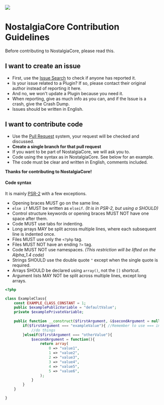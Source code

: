 ![](http://owouwu.ru/favicon.png)

# NostalgiaCore Contribution Guidelines

Before contributing to NostalgiaCore, please read this.

## I want to create an issue
* First, use the [Issue Search](https://github.com/kotyaralih/NostalgiaCore/search?ref=cmdform&type=Issues) to check if anyone has reported it.
* Is your issue related to a Plugin? If so, please contact their original author instead of reporting it here.
* And no, we won't update a Plugin because you need it.
* When reporting, give as much info as you can, and if the Issue is a crash, give the Crash Dump.
* Issues should be written in English.

## I want to contribute code
* Use the [Pull Request](https://github.com/kotyaralih/NostalgiaCore/pull/new) system, your request will be checked and discussed.
* __Create a single branch for that pull request__
* If you want to be part of NostalgiaCore, we will ask you to.
* Code using the syntax as in NostalgiaCore. See below for an example.
* The code must be clear and written in English, comments included.


__Thanks for contributing to NostalgiaCore!__




#### Code syntax

It is mainly [PSR-2](https://github.com/php-fig/fig-standards/blob/master/accepted/PSR-1-basic-coding-standard.md) with a few exceptions.
* Opening braces MUST go on the same line.
* `else if` MUST be written as `elseif`. _(It is in PSR-2, but using a SHOULD)_
* Control structure keywords or opening braces MUST NOT have one space after them.
* Code MUST use tabs for indenting.
* Long arrays MAY be split across multiple lines, where each subsequent line is indented once. 
* Files MUST use only the `<?php` tag.
* Files MUST NOT have an ending `?>` tag.
* Code MUST NOT use namespaces. _(This restriction will be lifted on the Alpha_1.4 code)_
* Strings SHOULD use the double quote `"` except when the single quote is required.
* Arrays SHOULD be declared using `array()`, not the `[]` shortcut.
* Argument lists MAY NOT be split across multiple lines, except long arrays.

```php
<?php 

class ExampleClass{
	const EXAMPLE_CLASS_CONSTANT = 1;
	public $examplePublicVariable = "defaultValue";
	private $examplePrivateVariable;
	
	public function __construct($firstArgument, &$secondArgument = null){
		if($firstArgument === "exampleValue"){ //Remember to use === instead == when possible
			//do things
		}elseif($firstArgument === "otherValue"){
			$secondArgument = function(){
				return array(
					0 => "value1",
					1 => "value2",
					2 => "value3",
					3 => "value4",
					4 => "value5",
					5 => "value6",
				);
			}
		}
	}

}
```
